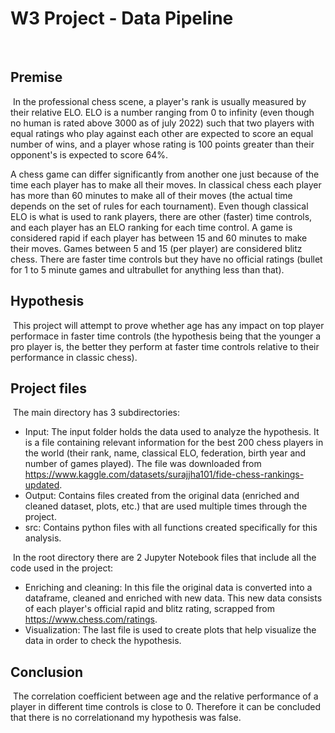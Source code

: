 # W3 Project - Data Pipeline
​
## Premise
​
In the professional chess scene, a player's rank is usually measured by their relative ELO. ELO is a number ranging from 0 to infinity (even though no human is rated above 3000 as of july 2022) such that two players with equal ratings who play against each other are expected to score an equal number of wins, and a player whose rating is 100 points greater than their opponent's is expected to score 64%.

A chess game can differ significantly from another one just because of the time each player has to make all their moves. In classical chess each player has more than 60 minutes to make all of their moves (the actual time depends on the set of rules for each tournament). Even though classical ELO is what is used to rank players, there are other (faster) time controls, and each player has an ELO ranking for each time control. A game is considered rapid if each player has between 15 and 60 minutes to make their moves. Games between 5 and 15 (per player) are considered blitz chess. There are faster time controls but they have no official ratings (bullet for 1 to 5 minute games and ultrabullet for anything less than that).
​
## Hypothesis
​
This project will attempt to prove whether age has any impact on top player performace in faster time controls (the hypothesis being that the younger a pro player is, the better they perform at faster time controls relative to their performance in classic chess).
​
## Project files
​
The main directory has 3 subdirectories:
* Input: The input folder holds the data used to analyze the hypothesis. It is a file containing relevant information for the best 200 chess players in the world (their rank, name, classical ELO, federation, birth year and number of games played). The file was downloaded from https://www.kaggle.com/datasets/surajjha101/fide-chess-rankings-updated.
* Output: Contains files created from the original data (enriched and cleaned dataset, plots, etc.) that are used multiple times through the project.
* src: Contains python files with all functions created specifically for this analysis.

​
In the root directory there are 2 Jupyter Notebook files that include all the code used in the project:
* Enriching and cleaning: In this file the original data is converted into a dataframe, cleaned and enriched with new data. This new data consists of each player's official rapid and blitz rating, scrapped from https://www.chess.com/ratings.
* Visualization: The last file is used to create plots that help visualize the data in order to check the hypothesis.
​
## Conclusion
​
The correlation coefficient between age and the relative performance of a player in different time controls is close to 0. Therefore it can be concluded that there is no correlationand my hypothesis was false.